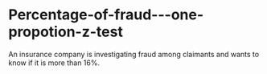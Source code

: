 # Percentage-of-fraud---one-propotion-z-test
An insurance company is investigating fraud among claimants and wants to know if it is more than 16%.
